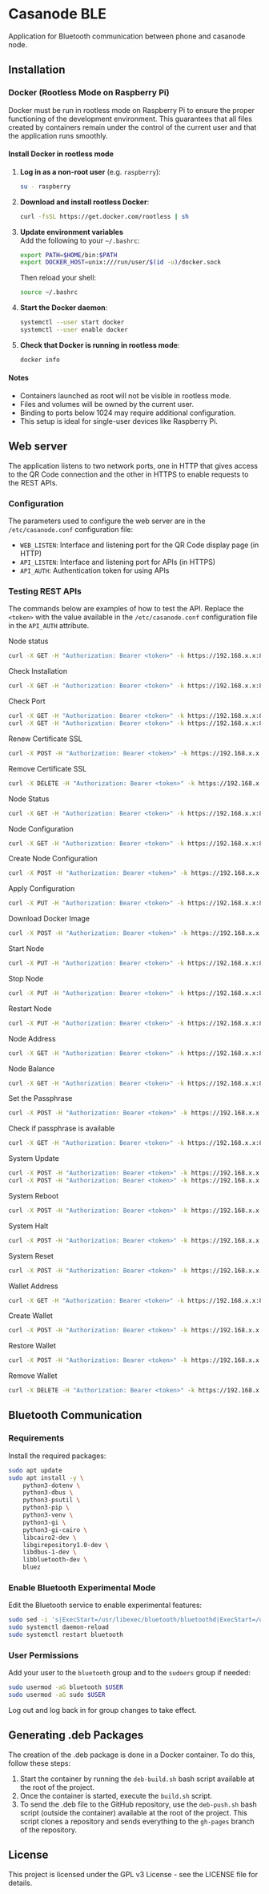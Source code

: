 # Casanode BLE

Application for Bluetooth communication between phone and casanode node.

## Installation

### Docker (Rootless Mode on Raspberry Pi)
Docker must be run in rootless mode on Raspberry Pi to ensure the proper functioning of the development environment. This guarantees that all files created by containers remain under the control of the current user and that the application runs smoothly.

#### Install Docker in rootless mode

1. **Log in as a non-root user** (e.g. `raspberry`):
   ```bash
   su - raspberry
   ```

2. **Download and install rootless Docker**:
   ```bash
   curl -fsSL https://get.docker.com/rootless | sh
   ```

3. **Update environment variables**  
   Add the following to your `~/.bashrc`:
   ```bash
   export PATH=$HOME/bin:$PATH
   export DOCKER_HOST=unix:///run/user/$(id -u)/docker.sock
   ```

   Then reload your shell:
   ```bash
   source ~/.bashrc
   ```

4. **Start the Docker daemon**:
   ```bash
   systemctl --user start docker
   systemctl --user enable docker
   ```

5. **Check that Docker is running in rootless mode**:
   ```bash
   docker info
   ```

#### Notes

- Containers launched as root will not be visible in rootless mode.
- Files and volumes will be owned by the current user.
- Binding to ports below 1024 may require additional configuration.
- This setup is ideal for single-user devices like Raspberry Pi.

## Web server

The application listens to two network ports, one in HTTP that gives access to the QR Code connection and the other in HTTPS to enable requests to the REST APIs.

### Configuration

The parameters used to configure the web server are in the `/etc/casanode.conf` configuration file:

- `WEB_LISTEN`: Interface and listening port for the QR Code display page (in HTTP)
- `API_LISTEN`: Interface and listening port for APIs (in HTTPS)
- `API_AUTH`: Authentication token for using APIs

### Testing REST APIs

The commands below are examples of how to test the API. Replace the `<token>` with the value available in the `/etc/casanode.conf` configuration file in the `API_AUTH` attribute.

Node status

```bash
curl -X GET -H "Authorization: Bearer <token>" -k https://192.168.x.x:8081/api/v1/status
```

Check Installation

```bash
curl -X GET -H "Authorization: Bearer <token>" -k https://192.168.x.x:8081/api/v1/check/installation
```

Check Port

```bash
curl -X GET -H "Authorization: Bearer <token>" -k https://192.168.x.x:8081/api/v1/check/port/node
curl -X GET -H "Authorization: Bearer <token>" -k https://192.168.x.x:8081/api/v1/check/port/vpn
```

Renew Certificate SSL

```bash
curl -X POST -H "Authorization: Bearer <token>" -k https://192.168.x.x:8081/api/v1/certificate/renew
```

Remove Certificate SSL

```bash
curl -X DELETE -H "Authorization: Bearer <token>" -k https://192.168.x.x:8081/api/v1/certificate/remove
```

Node Status

```bash
curl -X GET -H "Authorization: Bearer <token>" -k https://192.168.x.x:8081/api/v1/node/status
```

Node Configuration

```bash
curl -X GET -H "Authorization: Bearer <token>" -k https://192.168.x.x:8081/api/v1/node/configuration
```

Create Node Configuration

```bash
curl -X POST -H "Authorization: Bearer <token>" -k https://192.168.x.x:8081/api/v1/install/configuration
```

Apply Configuration

```bash
curl -X PUT -H "Authorization: Bearer <token>" -k https://192.168.x.x:8081/api/v1/node/configuration/apply -H "Content-Type: application/json" -d '{"moniker":"newMoniker", "backend":"file", "nodeType":"residential", "nodeIp":"x.x.x.x", "nodePort":12345, "vpnType":"wireguard", "vpnPort":51820, "maximumPeers":1000}'
```

Download Docker Image

```bash
curl -X POST -H "Authorization: Bearer <token>" -k https://192.168.x.x:8081/api/v1/install/docker-image
```

Start Node

```bash
curl -X PUT -H "Authorization: Bearer <token>" -k https://192.168.x.x:8081/api/v1/node/start
```

Stop Node

```bash
curl -X PUT -H "Authorization: Bearer <token>" -k https://192.168.x.x:8081/api/v1/node/stop
```

Restart Node

```bash
curl -X PUT -H "Authorization: Bearer <token>" -k https://192.168.x.x:8081/api/v1/node/restart
```

Node Address

```bash
curl -X GET -H "Authorization: Bearer <token>" -k https://192.168.x.x:8081/api/v1/node/address
```

Node Balance

```bash
curl -X GET -H "Authorization: Bearer <token>" -k https://192.168.x.x:8081/api/v1/node/balance
```

Set the Passphrase

```bash
curl -X POST -H "Authorization: Bearer <token>" -k https://192.168.x.x:8081/api/v1/node/passphrase -H "Content-Type: application/json" -d '{"passphrase": "your_wallet_passphrase"}'
```

Check if passphrase is available

```bash
curl -X GET -H "Authorization: Bearer <token>" -k https://192.168.x.x:8081/api/v1/node/passphrase
```

System Update

```bash
curl -X POST -H "Authorization: Bearer <token>" -k https://192.168.x.x:8081/api/v1/system/update -H "Content-Type: application/json" -d '{"target": "system"}'
curl -X POST -H "Authorization: Bearer <token>" -k https://192.168.x.x:8081/api/v1/system/update -H "Content-Type: application/json" -d '{"target": "sentinel"}'
```

System Reboot

```bash
curl -X POST -H "Authorization: Bearer <token>" -k https://192.168.x.x:8081/api/v1/system/reboot
```

System Halt

```bash
curl -X POST -H "Authorization: Bearer <token>" -k https://192.168.x.x:8081/api/v1/system/halt
```

System Reset

```bash
curl -X POST -H "Authorization: Bearer <token>" -k https://192.168.x.x:8081/api/v1/system/reset
```

Wallet Address

```bash
curl -X GET -H "Authorization: Bearer <token>" -k https://192.168.x.x:8081/api/v1/wallet/address
```

Create Wallet

```bash
curl -X POST -H "Authorization: Bearer <token>" -k https://192.168.x.x:8081/api/v1/wallet/create
```

Restore Wallet

```bash
curl -X POST -H "Authorization: Bearer <token>" -k https://192.168.x.x:8081/api/v1/wallet/restore
```

Remove Wallet

```bash
curl -X DELETE -H "Authorization: Bearer <token>" -k https://192.168.x.x:8081/api/v1/wallet/remove
```
## Bluetooth Communication

### Requirements

Install the required packages:

```bash
sudo apt update
sudo apt install -y \
	python3-dotenv \
	python3-dbus \
	python3-psutil \
	python3-pip \
	python3-venv \
	python3-gi \
	python3-gi-cairo \
	libcairo2-dev \
	libgirepository1.0-dev \
	libdbus-1-dev \
	libbluetooth-dev \
	bluez
```

### Enable Bluetooth Experimental Mode

Edit the Bluetooth service to enable experimental features:

```bash
sudo sed -i 's|ExecStart=/usr/libexec/bluetooth/bluetoothd|ExecStart=/usr/libexec/bluetooth/bluetoothd --experimental|' /lib/systemd/system/bluetooth.service
sudo systemctl daemon-reload
sudo systemctl restart bluetooth
```

### User Permissions

Add your user to the `bluetooth` group and to the `sudoers` group if needed:

```bash
sudo usermod -aG bluetooth $USER
sudo usermod -aG sudo $USER
```

Log out and log back in for group changes to take effect.

## Generating .deb Packages

The creation of the .deb package is done in a Docker container. To do this, follow these steps:

1. Start the container by running the `deb-build.sh` bash script available at the root of the project.
2. Once the container is started, execute the `build.sh` script.
3. To send the .deb file to the GitHub repository, use the `deb-push.sh` bash script (outside the container) available at the root of the project. This script clones a repository and sends everything to the `gh-pages` branch of the repository.

## License

This project is licensed under the GPL v3 License - see the LICENSE file for details.
